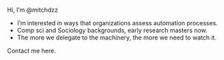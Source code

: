 Hi, I’m @mitchdzz
- I’m interested in ways that organizations assess automation processes.
- Comp sci and Sociology backgrounds, early research masters now.
- The more we delegate to the machinery, the more we need to watch it.

Contact me here.


<!---
mitchdzz/mitchdzz is a ✨ special ✨ repository because its `README.md` (this file) appears on your GitHub profile.
You can click the Preview link to take a look at your changes.
--->

